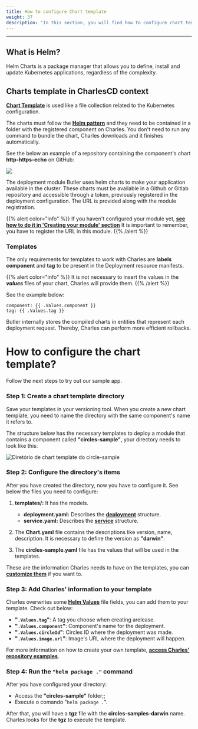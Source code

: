 ```yaml
---
title: How to configure Chart template
weight: 37
description: 'In this section, you will find how to configure chart template.'
---
```


---

## **What is Helm?**

Helm Charts is a package manager that allows you to define, install and update Kubernetes applications, regardless of the complexity.

## **Charts template in CharlesCD context**
[**Chart Template**](https://helm.sh/docs/chart_template_guide/getting_started/) is used like a file collection related to the Kubernetes configuration.

The charts must follow the [**Helm pattern**](https://helm.sh/docs/topics/charts/) and they need to be contained in a folder with the registered component on Charles. You don't need to run any command to bundle the chart, Charles downloads and it finishes automatically.   
  
See the below an example of a repository containing the component's chart  **http-https-echo** on GitHub:

![](https://lh5.googleusercontent.com/Rt7_Lw1DbK152QKt3brsCYyzF0DAQ4wuoWsdCVyUaZjf9Hlh64EaK7YnHjF16W_xo2BQzlUJyUeUsooPzqwmMIKF7ttUXRej3eM56uWu6WH4QNCiByixeV4zEdHLwEGRq7NCruhH)

The deployment module Butler uses helm charts to make your application available in the cluster.  These charts must be available in a Github or Gitlab repository and accessible through a token, previously registered in the deployment configuration. The URL is provided along with the module registration. 

{{% alert color="info" %}}
If you haven't configured your module yet, [**see how to do it in 'Creating your module' section**](/get-started/creating-your-first-module/overview/) It is important to remember, you have to register the URL in this module. 
{{% /alert %}}

### **Templates**

The only requirements for templates to work with Charles are **labels component** and **tag** to be present in the Deployment resource manifests. 

{{% alert color="info" %}}
It is not necessary to insert the values in the _**values**_ files of your chart, Charles will provide them. 
{{% /alert %}}

See the example below: 

```text
component: {{ .Values.component }}
tag: {{ .Values.tag }}
```

Butler internally stores the compiled charts in entities that represent each deployment request. Thereby, Charles can perform more efficient rollbacks.


# **How to configure the chart template?** 

Follow the next steps to try out our sample app.

### **Step 1: Create a chart template directory**

Save your templates in your versioning tool. When you create a new chart template, you need to name the directory with the same component's name it refers to. 

The structure below has the necessary templates to deploy a module that contains a component called **"circles-sample"**, your directory needs to look like this: 

![ Diret&#xF3;rio de chart template do circle-sample](/shared/screen-shot-2020-08-13-at-09.16.04.png)

### **Step 2: Configure the directory's items** 

After you have created the directory, now you have to configure it. See below the files you need to configure: 

1. **templates/:** It has the models.
    * **deployment.yaml:** Describes the [**deployment**](https://kubernetes.io/docs/concepts/workloads/controllers/deployment/) structure.
    * **service.yaml:** Describes the [**service**](https://kubernetes.io/docs/concepts/services-networking/service/) structure. 

2. The **Chart.yaml** file contains the descriptions like version, name, description. It is necessary to define the version as **"darwin"**. 

3. The **circles-sample.yaml** file has the values that will be used in the templates. 

These are the information Charles needs to have on the templates, you can [**customize them**](https://github.com/ZupIT/charlescd/tree/main/samples/circles/circles-sample/templates) if you want to.  

### **Step 3: Add Charles' information to your template** 
Charles overwrites some [**Helm Values**](https://helm.sh/docs/chart_template_guide/values_files/) file fields, you can add them to your template. Check out below: 

- **"`.Values.tag`"**: A tag you choose when creating arelease.
- **"`.Values.component`"**: Component's name for the deployment.
- **"`.Values.circleId`"**: Circles ID where the deployment was made. 
- **"`.Values.image.url`"**: Image's URL where the deployment will happen.

For more information on how to create your own template, [**access Charles' repository examples**](https://github.com/ZupIT/charlescd/tree/main/samples/circles/circles-sample/templates).

### **Step 4:  Run the `"helm package ."` command** 

After you have configured your directory:
- Access the **"circles-sample"** folder;;
- Execute o comando "`helm package .`".  

After that, you will have a **tgz** file with the **circles-samples-darwin** name. Charles looks for the **tgz** to execute the template.